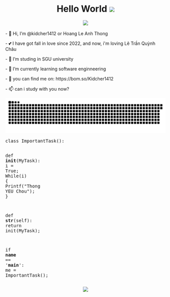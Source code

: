 <h1 align="center">Hello World <img src="https://media.giphy.com/media/hvRJCLFzcasrR4ia7z/giphy.gif" width="35"></h1>
<p align="center">
  <a href="https://github.com/DenverCoder1/readme-typing-svg"><img src="https://readme-typing-svg.herokuapp.com?lines=Hi,+I'm+Hoang+Le+Anh+Thong;I'm+a+Software+Engineer+Student;And+is+Competitive+Programmer;Study+in+SGU+on+2020;.+.+.+loving+DS%20|%20Algorithms%20|%20OOP%20;And+.+.+.;i+love+Chou+❤️&center=true&width=500&height=50"></a>
<p>- 👋 Hi, I’m @kidcher1412 or Hoang Le Anh Thong</p>
<p>- 💕 I have got fall in love since 2022, and now, i'm loving Lê Trần Quỳnh Châu</p>
<p>- 👀 I’m studing in SGU university</p>
<p>- 🌱 I’m currently learning software enginneering</p>
<p>- 💞️ you can find me on: https://bom.so/Kidcher1412</p>
<p>- 📫 can i study with you now?</p>
  <p align="center" dir="auto">
  <a target="_blank" rel="noopener noreferrer" href="https://github.com/kidcher1412/snake-on-my-bio/blob/master/github-user-contribution.svg#gh-dark-mode-only"><img src="https://github.com/kidcher1412/snake-on-my-bio/blob/master/github-user-contribution.svg#gh-dark-mode-only" alt="snake" style="max-width: 100%;" ></a>
  
 <div class="highlight highlight-source-python notranslate position-relative overflow-auto"><pre><span class="pl-k">class</span> <span class="pl-v">ImportantTask</span>():
    
  <span class="pl-k">def</span> <span class="pl-en">__init__</span>(<span class="pl-s1">MyTask</span>):
    <span class="pl-s1">i</span> <span class="pl-c1">=</span> <span class="pl-s">True</span>;
    <span class="pl-s1">While(</span><span class="pl-c1"></span><span class="pl-s">i</span><span class="pl-s1">)</span>
    <span class="pl-s1">{</span>
    <span class="pl-s1">    </span><span class="pl-s1">Printf(</span><span class="pl-c1"></span><span class="pl-s">"Thong YEU Chou"</span><span class="pl-s1">)</span>;
    <span class="pl-s1">}</span>

      
  <span class="pl-k">def</span> <span class="pl-en">__str__</span>(<span class="pl-s1">self</span>):
    <span class="pl-k">return</span> <span class="pl-s1">init(</span><span class="pl-s1">MyTask</span><span class="pl-s1">)</span>;

<span class="pl-k">if</span> <span class="pl-s1">__name__</span> <span class="pl-c1">==</span> <span class="pl-s">'__main__'</span>:
    <span class="pl-s1">me</span> <span class="pl-c1">=</span> <span class="pl-v">ImportantTask</span>();</pre><div class="zeroclipboard-container position-absolute right-0 top-0">
   
  <p align="center"><img src="https://user-images.githubusercontent.com/100288144/173637555-f4b9002d-376a-4937-998f-835b1aa440a0.jpg">
<!-- ![preview](https://user-images.githubusercontent.com/100288144/173637555-f4b9002d-376a-4937-998f-835b1aa440a0.jpg) -->

<!--
<div align="center">
  <a href="https://open.spotify.com/user/314ciqp2w5d5r257anrpi6adjazy">
    <img src="https://spotify-readme-theta-virid.vercel.app/api?scan=true&theme=dark" width="240px">
  </a>
</div>
-->

<!---
kidcher1412/kidcher1412 is a ✨ special ✨ repository because its `README.md` (this file) appears on your GitHub profile.
You can click the Preview link to take a look at your changes.
--->
